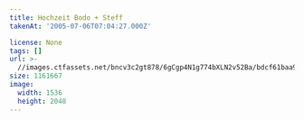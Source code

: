 ```yaml
---
title: Hochzeit Bodo + Steff
takenAt: '2005-07-06T07:04:27.000Z'

license: None
tags: []
url: >-
  //images.ctfassets.net/bncv3c2gt878/6gCgp4N1g774bXLN2v52Ba/bdcf61baa9e57052a6ab21e9fe35ae8d/hochzeit-bodo--steff_4560369980_o
size: 1161667
image:
  width: 1536
  height: 2048
---
```

